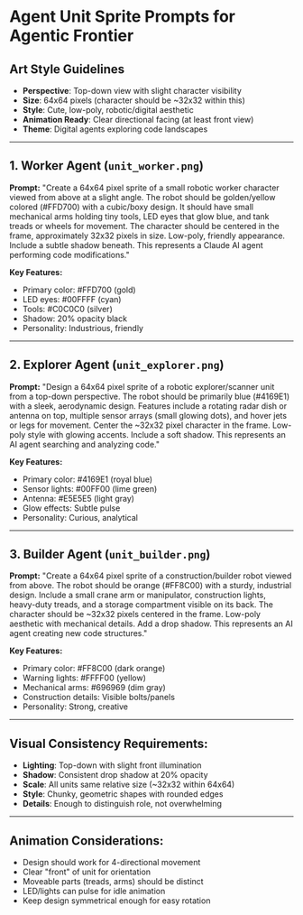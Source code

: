 # Agent Unit Sprite Prompts for Agentic Frontier

## Art Style Guidelines
- **Perspective**: Top-down view with slight character visibility
- **Size**: 64x64 pixels (character should be ~32x32 within this)
- **Style**: Cute, low-poly, robotic/digital aesthetic
- **Animation Ready**: Clear directional facing (at least front view)
- **Theme**: Digital agents exploring code landscapes

---

## 1. Worker Agent (`unit_worker.png`)
**Prompt:**
"Create a 64x64 pixel sprite of a small robotic worker character viewed from above at a slight angle. The robot should be golden/yellow colored (#FFD700) with a cubic/boxy design. It should have small mechanical arms holding tiny tools, LED eyes that glow blue, and tank treads or wheels for movement. The character should be centered in the frame, approximately 32x32 pixels in size. Low-poly, friendly appearance. Include a subtle shadow beneath. This represents a Claude AI agent performing code modifications."

**Key Features:**
- Primary color: #FFD700 (gold)
- LED eyes: #00FFFF (cyan)
- Tools: #C0C0C0 (silver)
- Shadow: 20% opacity black
- Personality: Industrious, friendly

---

## 2. Explorer Agent (`unit_explorer.png`)
**Prompt:**
"Design a 64x64 pixel sprite of a robotic explorer/scanner unit from a top-down perspective. The robot should be primarily blue (#4169E1) with a sleek, aerodynamic design. Features include a rotating radar dish or antenna on top, multiple sensor arrays (small glowing dots), and hover jets or legs for movement. Center the ~32x32 pixel character in the frame. Low-poly style with glowing accents. Include a soft shadow. This represents an AI agent searching and analyzing code."

**Key Features:**
- Primary color: #4169E1 (royal blue)
- Sensor lights: #00FF00 (lime green)
- Antenna: #E5E5E5 (light gray)
- Glow effects: Subtle pulse
- Personality: Curious, analytical

---

## 3. Builder Agent (`unit_builder.png`)
**Prompt:**
"Create a 64x64 pixel sprite of a construction/builder robot viewed from above. The robot should be orange (#FF8C00) with a sturdy, industrial design. Include a small crane arm or manipulator, construction lights, heavy-duty treads, and a storage compartment visible on its back. The character should be ~32x32 pixels centered in the frame. Low-poly aesthetic with mechanical details. Add a drop shadow. This represents an AI agent creating new code structures."

**Key Features:**
- Primary color: #FF8C00 (dark orange)
- Warning lights: #FFFF00 (yellow)
- Mechanical arms: #696969 (dim gray)
- Construction details: Visible bolts/panels
- Personality: Strong, creative

---

## Visual Consistency Requirements:
- **Lighting**: Top-down with slight front illumination
- **Shadow**: Consistent drop shadow at 20% opacity
- **Scale**: All units same relative size (~32x32 within 64x64)
- **Style**: Chunky, geometric shapes with rounded edges
- **Details**: Enough to distinguish role, not overwhelming

---

## Animation Considerations:
- Design should work for 4-directional movement
- Clear "front" of unit for orientation
- Moveable parts (treads, arms) should be distinct
- LED/lights can pulse for idle animation
- Keep design symmetrical enough for easy rotation